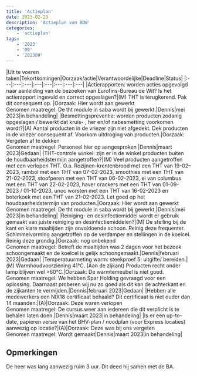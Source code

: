 ```yaml
---
title: 'Actieplan'
date: 2023-02-23
description: 'Actieplan van BDW'
categories:
    - 'actieplan'
tags:
    - '2023'
    - '09'
    - '202309'
---
```

|Uit te voeren taken|Tekortkomingen|Oorzaak/actie|Verantwoordelijke|Deadline|Status|
|:---|:---|:---|:---|:---|:---|:---|:---|
|Actierapporten: worden acties opgevolgd naar aanleiding van de bezoeken van Eurofins-Bureau de Wit? Is het actierapport ingevuld en correct opgeslagen?|(M) THT is terugkerend. Pak dit consequent op. |Oorzaak: Hier wordt aan gewerkt <br />Genomen maatregel: De tht module in saba wordt bij gewerkt.|Dennis|mei 2023|in behandeling|
|Besmettingspreventie: worden producten zodanig opgeslagen / bewerkt dat kruis- , her en/of nabesmetting voorkomen wordt?|(A) Aantal producten in de vriezer zijn niet afgedekt. Dek producten in de vriezer consequent af. Voorkom uitdroging van producten.|Oorzaak: Vergeten af te dekken<br />Genomen maatregel: Personeel hier op aangesproken |Dennis|maart 2023|Gedaan|
|THT-controle winkel: zijn er in de winkel producten buiten de houdbaarheidstermijn aangetroffen?|(M) Veel producten aangetroffen met een verlopen THT. O.a. Rozijnen-krentenbrood met een THT van 19-02–2023, rambol met een THT van 07-02-2023, smoothies met een THT van 21-02-2023, stoofperen met een THT van 06-02-2023, ei van columbus met een THT van 22-02-2023, haver crackers met een THT van 01-09-2023 / 01-10-2023, unoc worsten met een THT van 16-02-2023 en boterkoek met een THT van 21-02-2023. Let goed op het houdbaarheidstermijn van producten.|Oorzaak: Hier wordt aan gewerkt <br />Genomen maatregel: De tht module in saba wordt bij gewerkt.|Dennis|mei 2023|in behandeling|
|Reiniging- en desinfectiemiddel wordt er gebruik gemaakt van juiste reiniging en desinfectiemiddelen?|(M) De stelling bij de kant en klare maaltijden zijn onvoldoende schoon. Reinig deze frequenter.
Schimmelvorming aangetroffen op de verdamper en stellingen in de koelcel. Reinig deze grondig.|Oorzaak: nog onbekend<br />Genomen maatregel: Betreft de maaltijden was 2 dagen voor het bezoek schoongemaakt en de koelcel is gelijk schoongemaakt.|Dennis|februari 2023|Gedaan|
|Temperatuurmeting warm: steekproef 5: uitgifte/ bereiden.|(M) Warmhoudvoorziening 41°C. (Aan de zijkant) Producten recht onder lamp blijven wel >60°C.|Oorzaak: De warmtemeubel is niet goed.<br />Genomen maatregel: We hebben Spar Holding gevraagd voor een oplossing. Daarnaast proberen wij nu zo goed als dit kan de achterkant en de zijkanten te vermijden.|Dennis|februari 2023|Gedaan|
|Hebben alle medewerkers een NIX18 certificaat behaald? Dit certificaat is niet ouder dan 14 maanden.|(A)|Oorzaak: Deze waren verlopen<br />Genomen maatregel: De cursus weer aan iedereen die dit verplicht is te behalen laten doen.|Dennis|maart 2023|in behandeling|
|Is er een up-to-date, papieren versie van het BHV-plan / noodplan (voor Express locaties) aanwezig op locatie?|(A)|Oorzaak: Deze was bij ons vergeten<br />Genomen maatregel: Wordt gemaakt|Dennis|maart 2023|in behandeling|


## Opmerkingen

De heer was lang aanwezig ruim 3 uur. Dit deed hij samen met de BA.
